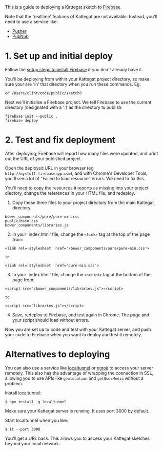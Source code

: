This is a guide to deploying a Kattegat sketch to [Firebase](https://www.firebase.com/).

Note that the 'realtime' features of Kattegat are not available. Instead, you'll need to use a service like:
* [Pusher](http://pusher.io)
* [PubNub](https://www.pubnub.com/)

# 1. Set up and initial deploy

Follow the [setup steps to install Firebase](https://www.firebase.com/docs/hosting/guide/deploying.html) if you don't already have it.

You'll be deploying from within your Kattegat project directory, so make sure your are 'in' that directory when you run these commands. Eg:

```
cd /Users/clint/code/public/sketch0
```

Next we'll initialise a Firebase project. We tell Firebase to use the current directory (designated with a '.') as the directory to publish:

```
firebase init --public .
firebase deploy
```

# 2. Test and fix deployment

After deploying, Firebase will report how many files were updated, and print out the URL of your published project.

Open the deployed URL in your browser (eg `http://mystuff.firebaseapp.com`), and with Chrome's Developer Tools, you'll see a lot of "Failed to load resource" errors. We need to fix this.

You'll need to copy the resources it reports as missing into your project diectory, change the references in your HTML file, and redeploy.

1. Copy these three files to your project directory from the main Kattegat directory

```
bower_components/pure/pure-min.css
public/base.css
bower_components/libraries.js
```

2. In your 'index.html' file, change the `<link>` tag at the top of the page from:

  `<link rel='stylesheet' href='/bower_components/pure/pure-min.css'>`

    to

  `<link rel='stylesheet' href='pure-min.css'>`

3. In your 'index.html' file, change the `<script>` tag at the bottom of the page from:

  `<script src="/bower_components/libraries.js"></script>`

    to

  `<script src="libraries.js"></script>`

4. Save, redeploy to Firebase, and test again in Chrome. The page and your script should load without errors.

Now you are set up to code and test with your Kattegat server, and push your code to Firebase when you want to deploy and test it remotely.

# Alternatives to deploying

You can also use a service like [localtunnel](http://localtunnel.me/) or [ngrok](https://ngrok.com/) to access your server remotely. This also has the advantage of wrapping the connection in SSL, allowing you to use APIs like `geolocation` and `getUserMedia` without a problem.

Install localtunnel:

```
$ npm install -g localtunnel
```

Make sure your Kattegat server is running. It uses port 3000 by default.

Start localtunnel when you like:

```
$ lt --port 3000
```

You'll get a URL back. This allows you to access your Kattegat sketches beyond your local network.



